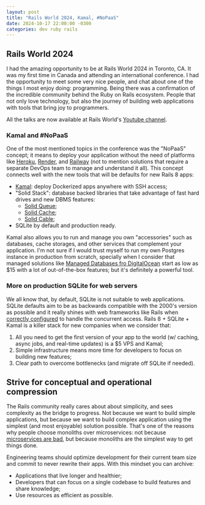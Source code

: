 ```yaml
---
layout: post
title: "Rails World 2024, Kamal, #NoPaaS"
date: 2024-10-17 22:00:00 -0300
categories: dev ruby rails
---
```


## Rails World 2024

I had the amazing opportunity to be at Rails World 2024 in Toronto, CA. It was my first time in Canada and attending an international conference. I had the opportunity to meet some very nice people, and chat about one of the things I most enjoy doing: programming.
Being there was a confirmation of the incredible community behind the Ruby on Rails ecosystem. People that not only love technology, but also the journey of building web applications with tools that bring joy to programmers.

All the talks are now available at Rails World's [Youtube channel](https://www.youtube.com/playlist?list=PLHFP2OPUpCeb182aDN5cKZTuyjn3Tdbqx).

### Kamal and #NoPaaS

One of the most mentioned topics in the conference was the "NoPaaS" concept; it means to deploy your application without the need of platforms like [Heroku](https://www.heroku.com/), [Render](https://render.com/), and [Railway](https://railway.app/) (not to mention solutions that require a separate DevOps team to manage and understand it all).
This concept connects well with the new tools that will be defaults for new Rails 8 apps:
- [Kamal](https://kamal-deploy.org/): deploy Dockerized apps anywhere with SSH access;
- "Solid Stack": database backed libraries that take advantage of fast hard drives and new DBMS features:
  - [Solid Queue](https://github.com/rails/solid_queue);
  - [Solid Cache](https://github.com/rails/solid_cache);
  - [Solid Cable](https://github.com/rails/solid_cable);
- SQLite by default and production ready.

Kamal also allows you to run and manage you own "accessories" such as databases, cache storages, and other services that complement your application. 
I'm not sure if I would trust myself to run my own Postgres instance in production from scratch, specially when I consider that managed solutions like [Managed Databases fro DigitalOcean](https://www.digitalocean.com/pricing/managed-databases#postgresql) start as low as $15 with a lot of out-of-the-box features; but it's definitely a powerful tool.

### More on production SQLite for web servers

We all know that, by default, SQLite is not suitable to web applications. SQLite defaults aim to be as backwards compatible with the 2000's version as possible and it really shines with web frameworks like Rails when [correctly configured](https://github.com/rails/rails/pull/49349) to handle the concurrent access. Rails 8 + SQLite + Kamal is a killer stack for new companies when we consider that:
1. All you need to get the first version of your app to the world (w/ caching, async jobs, and real-time updates) is a $5 VPS and Kamal;
2. Simple infrastructure means more time for developers to focus on building new features;
3. Clear path to overcome bottlenecks (and migrate off SQLite if needed).

## Strive for conceptual and operational compression

The Rails community really cares about about simplicity, and sees complexity as the bridge to progress. Not because we want to build simple applications, but because we want to build complex application using the simplest (and most enjoyable) solution possible.
That's one of the reasons why people choose monoliths over microservices: not because [microservices are bad](https://www.youtube.com/watch?v=LcJKxPXYudE), but because monoliths are the simplest way to get things done. 

Engineering teams should optimize development for their current team size and commit to never rewrite their apps. With this mindset you can archive:
- Applications that live longer and healthier;
- Developers that can focus on a single codebase to build features and share knowledge;
- Use resources as efficient as possible.
